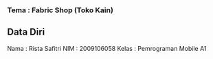 ### Tema : Fabric Shop (Toko Kain)

## Data Diri

Nama  : Rista Safitri
NIM   : 2009106058
Kelas : Pemrograman Mobile A1
